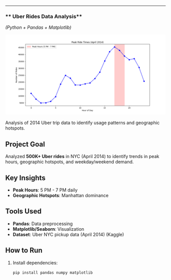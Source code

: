 
---

### ** Uber Rides Data Analysis**  
*(Python + Pandas + Matplotlib)*  

![Peak Hours](peak_hours.png)  


Analysis of 2014 Uber trip data to identify usage patterns and geographic hotspots.

## Project Goal  
Analyzed **500K+ Uber rides** in NYC (April 2014) to identify trends in peak hours, geographic hotspots, and weekday/weekend demand.

## Key Insights  
- **Peak Hours**: 5 PM - 7 PM daily  
- **Geographic Hotspots**: Manhattan dominance  

## Tools Used  
- **Pandas**: Data preprocessing  
- **Matplotlib/Seaborn**: Visualization  
- **Dataset**: Uber NYC pickup data (April 2014) (Kaggle)

## How to Run  
1. Install dependencies:  
   ```bash  
   pip install pandas numpy matplotlib  

